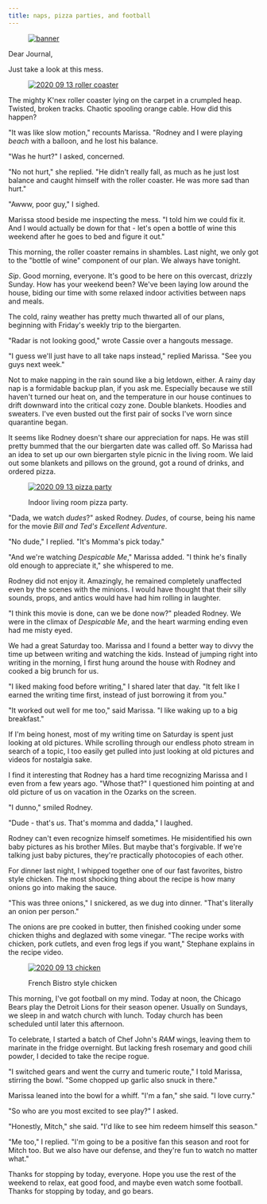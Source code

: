 ```yaml
---
title: naps, pizza parties, and football
---
```


<figure>
  <a href="/images/banners/2020-09-13.jpg">
    <img alt="banner" src="/images/banners/2020-09-13.jpg"/>
  </a>
</figure>

Dear Journal,

Just take a look at this mess.

<figure>
  <a href="/images/2020-09-13/roller-coaster.jpg">
    <img alt="2020 09 13 roller coaster" src="/images/2020-09-13/roller-coaster.jpg"/>
  </a>
</figure>

The mighty K'nex roller coaster lying on the carpet in a crumpled
heap.  Twisted, broken tracks.  Chaotic spooling orange cable.  How
did this happen?

"It was like slow motion," recounts Marissa.  "Rodney and I were
playing _beach_ with a balloon, and he lost his balance.

"Was he hurt?" I asked, concerned.

"No not hurt," she replied.  "He didn't really fall, as much as he
just lost balance and caught himself with the roller coaster.  He was
more sad than hurt."

"Awww, poor guy," I sighed.

Marissa stood beside me inspecting the mess.  "I told him we could fix
it.  And I would actually be down for that - let's open a bottle of
wine this weekend after he goes to bed and figure it out."

This morning, the roller coaster remains in shambles.  Last night, we
only got to the "bottle of wine" component of our plan.  We always
have tonight.

_Sip_.  Good morning, everyone.  It's good to be here on this
overcast, drizzly Sunday.  How has your weekend been?  We've been
laying low around the house, biding our time with some relaxed indoor
activities between naps and meals.

The cold, rainy weather has pretty much thwarted all of our plans,
beginning with Friday's weekly trip to the biergarten.

"Radar is not looking good," wrote Cassie over a hangouts message.

"I guess we'll just have to all take naps instead," replied Marissa.
"See you guys next week."

Not to make napping in the rain sound like a big letdown, either.  A
rainy day nap is a formidable backup plan, if you ask me.  Especially
because we still haven't turned our heat on, and the temperature in
our house continues to drift downward into the critical cozy zone.
Double blankets.  Hoodies and sweaters.  I've even busted out the
first pair of socks I've worn since quarantine began.

It seems like Rodney doesn't share our appreciation for naps.  He was
still pretty bummed that the our biergarten date was called off.  So
Marissa had an idea to set up our own biergarten style picnic in the
living room.  We laid out some blankets and pillows on the ground, got
a round of drinks, and ordered pizza.

<figure>
  <a href="/images/2020-09-13/pizza-party.jpg">
    <img alt="2020 09 13 pizza party" src="/images/2020-09-13/pizza-party.jpg"/>
  </a>
  <figcaption>
    <p>Indoor living room pizza party.</p>
  </figcaption>
</figure>

"Dada, we watch _dudes_?" asked Rodney.  _Dudes_, of course, being his
name for the movie _Bill and Ted's Excellent Adventure_.

"No dude," I replied.  "It's Momma's pick today."

"And we're watching _Despicable Me_," Marissa added.  "I think he's
finally old enough to appreciate it," she whispered to me.

Rodney did not enjoy it.  Amazingly, he remained completely unaffected
even by the scenes with the minions.  I would have thought that their
silly sounds, props, and antics would have had him rolling in
laughter.

"I think this movie is done, can we be done now?" pleaded Rodney.  We
were in the climax of _Despicable Me_, and the heart warming ending
even had me misty eyed.

We had a great Saturday too.  Marissa and I found a better way to
divvy the time up between writing and watching the kids.  Instead of
jumping right into writing in the morning, I first hung around the
house with Rodney and cooked a big brunch for us.

"I liked making food before writing," I shared later that day.  "It
felt like I earned the writing time first, instead of just borrowing
it from you."

"It worked out well for me too," said Marissa.  "I like waking up to a
big breakfast."

If I'm being honest, most of my writing time on Saturday is spent just
looking at old pictures.  While scrolling through our endless photo
stream in search of a topic, I too easily get pulled into just looking
at old pictures and videos for nostalgia sake.

I find it interesting that Rodney has a hard time recognizing Marissa
and I even from a few years ago.  "Whose that?" I questioned him
pointing at and old picture of us on vacation in the Ozarks on the
screen.

"I dunno," smiled Rodney.

"Dude - that's _us_.  That's momma and dadda," I laughed.

Rodney can't even recognize himself sometimes.  He misidentified his
own baby pictures as his brother Miles.  But maybe that's forgivable.
If we're talking just baby pictures, they're practically photocopies
of each other.

For dinner last night, I whipped together one of our fast favorites,
bistro style chicken.  The most shocking thing about the recipe is how
many onions go into making the sauce.

"This was three onions," I snickered, as we dug into dinner.  "That's
literally an onion per person."

The onions are pre cooked in butter, then finished cooking under some
chicken thighs and deglazed with some vinegar.  "The recipe works with
chicken, pork cutlets, and even frog legs if you want," Stephane
explains in the recipe video.

<figure>
  <a href="/images/2020-09-13/chicken.jpg">
    <img alt="2020 09 13 chicken" src="/images/2020-09-13/chicken.jpg"/>
  </a>
  <figcaption>
    <p>French Bistro style chicken</p>
  </figcaption>
</figure>

This morning, I've got football on my mind.  Today at noon, the
Chicago Bears play the Detroit Lions for their season opener.  Usually
on Sundays, we sleep in and watch church with lunch.  Today church has
been scheduled until later this afternoon.

To celebrate, I started a batch of Chef John's _RAM_ wings, leaving
them to marinate in the fridge overnight.  But lacking fresh rosemary
and good chili powder, I decided to take the recipe rogue.

"I switched gears and went the curry and tumeric route," I told
Marissa, stirring the bowl.  "Some chopped up garlic also snuck in
there."

Marissa leaned into the bowl for a whiff.  "I'm a fan," she said.  "I
love curry."

"So who are you most excited to see play?" I asked.

"Honestly, Mitch," she said.  "I'd like to see him redeem himself this
season."

"Me too," I replied.  "I'm going to be a positive fan this season and
root for Mitch too.  But we also have our defense, and they're fun to
watch no matter what."

Thanks for stopping by today, everyone.  Hope you use the rest of the
weekend to relax, eat good food, and maybe even watch some football.
Thanks for stopping by today, and go bears.

